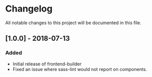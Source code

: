 # Changelog
All notable changes to this project will be documented in this file.

## [1.0.0] - 2018-07-13
### Added
- Initial release of frontend-builder
- Fixed an issue where sass-lint would not report on components.